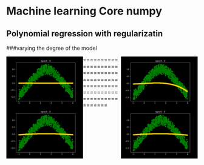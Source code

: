 # Machine learning Core numpy

## Polynomial regression with regularizatin 

###varying the degree of the model 

<img src="https://github.com/deeprajbasu/MachineLearningCore/blob/main/outs/polyreg/1.gif" width="40%" align='left'>
<img src="https://github.com/deeprajbasu/MachineLearningCore/blob/main/outs/polyreg/a.gif" width="40%" align='right'>
<img src="https://github.com/deeprajbasu/MachineLearningCore/blob/main/outs/polyreg/2.gif" width="40%" align='left'>
<img src="https://github.com/deeprajbasu/MachineLearningCore/blob/main/outs/polyreg/3.gif" width="40%" align='right'>


=============================================================================
